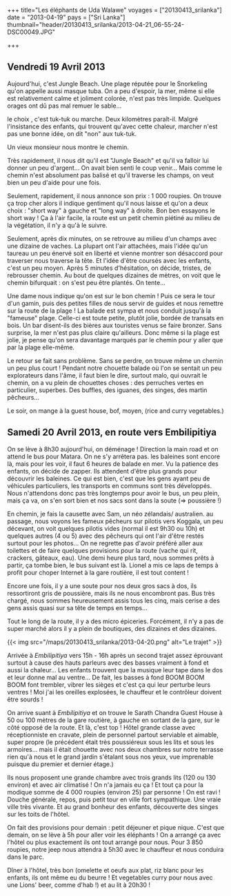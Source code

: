 +++
title="Les éléphants de Uda Walawe"
voyages = ["20130413_srilanka"]
date = "2013-04-19"
pays = ["Sri Lanka"]
thumbnail="header/20130413_srilanka/2013-04-21_06-55-24-DSC00049.JPG"

+++


## Vendredi 19 Avril 2013

Aujourd'hui, c'est Jungle Beach. Une plage réputée pour le Snorkeling qu'on appelle aussi masque tuba.
On a peu d'espoir, la mer, même si elle est relativement calme et joliment colorée, n'est pas très limpide. Quelques orages ont dû pas mal remuer le sable...

le choix , c'est tuk-tuk ou marche. Deux kilomètres paraît-il. Malgré l'insistance des enfants, qui trouvent qu'avec cette chaleur, marcher n'est pas une bonne idée, on dit "non" aux tuk-tuk.

Un vieux monsieur nous montre le chemin.

Très rapidement, il nous dit qu'il est "Jungle Beach" et qu'il va falloir lui donner un peu d'argent... On avait bien senti le coup venir... Mais comme le chemin n'est absolument pas balisé et qu'il traverse les champs, on veut bien un peu d'aide pour une fois.

Seulement, rapidement, il nous annonce son prix : 1 000 roupies. On trouve ça trop cher alors il indique gentiment qu'il nous laisse et qu'on a deux choix : "short way" à gauche et "long way" à droite.
Bon ben essayons le short way ! Ça à l'air facile, la route est un petit chemin piétiné au milieu de la végétation, il n'y a qu'à le suivre.

Seulement, après dix minutes, on se retrouve au milieu d'un champs avec une dizaine de vaches. La plupart ont l'air attachées, mais l'idée qu'un taureau un peu énervé soit en liberté et vienne montrer son désaccord pour traverser nous traverse la tête. Et l'idée d'être coursés avec les enfants, c'est un peu moyen. 
Après 5 minutes d'hésitation, on décide, tristes, de rebrousser chemin. Au bout de quelques dizaines de mètres, on voit que le chemin bifurquait : on s'est peu être plantés. On tente...

Une dame nous indique qu'on est sur le bon chemin ! Puis ce sera le tour d'un gamin, puis des petites filles de nous servir de guides et nous remettre sur la route de la plage ! 
La balade est sympa et nous conduit jusqu'à la "fameuse" plage. Celle-ci est toute petite, plutôt jolie, bordée de transats en bois. Un bar disent-ils des bières aux touristes venus se faire bronzer.
Sans surprise, la mer n'est pas plus claire qu'ailleurs. Donc même si la plage est jolie, je pense qu'on sera davantage marqués par le chemin pour y aller que par la plage elle-même.

Le retour se fait sans problème. Sans se perdre, on trouve même un chemin un peu plus court !
Pendant notre chouette balade où l'on se sentait un peu explorateurs dans l'âme, il faut bien le dire, surtout malo, qui ouvrait le chemin, on a vu plein de chouettes choses : des perruches vertes en particulier, superbes. Des buffles, des iguanes, des singes, des martin pêcheurs...

Le soir, on mange à la guest house, bof, moyen, (rice and curry vegetables.)


## Samedi 20 Avril 2013, en route vers Embilipitiya

On se lève à 8h30 aujourd'hui, on déménage ! Direction la main road et on attend le bus pour Matara. On ne s'y arrêtera pas. les baleines sont encore là, mais pour les voir, il faut 6 heures de balade en mer. Vu la patience des enfants, on décide de zapper. Ils attendent d'être plus grands pour découvrir les baleines. Ce qui est bien, c'est que les gens ayant peu de véhicules particuliers, les transports en communs sont très développés. Nous n'attendons donc pas très longtemps pour avoir le bus, un peu plein, mais ça va, on s'en sort bien et nos sacs sont dans la soute (=> poussière !) 

En chemin, je fais la causette avec Sam, un néo zélandais/ australien. au passage, nous voyons les fameux pêcheurs sur pilotis vers Koggala, un peu décevant, on voit quelques pilotis vides (normal il est 9h30 ou 10h) et quelques autres (4 ou 5) avec des pêcheurs qui ont l'air d'être restés surtout pour les photos... On ne regrette pas d'avoir préféré aller aux toilettes et de faire quelques provisions pour la route (vache qui rit, crackers, gâteaux, eau). Une demi heure plus tard, nous sommes prêts à partir, ça tombe bien, le bus suivant est là. Lionel a mis ce laps de temps à profit pour choper Internet à la gare routière, il est tout content !

Encore une fois, il y a une soute pour nos deux gros sacs à dos, ils ressortiront gris de poussière, mais ils ne nous encombront pas. Bus très chargé, nous sommes heureusement assis tous les cinq, mais cerise a des gens assis quasi sur sa tête de temps en temps...

Tout le long de la route, il y a des micro épiceries. Forcément, il n'y a pas de super marché alors il y a plein de boutiques, des dizaines et des dizaines.


{{< img src="/maps/20130413_srilanka/2013-04-20.png" alt="Le trajet" >}}


Arrivée à *Embilipitiya* vers 15h - 16h après un second trajet assez éprouvant surtout à cause des hauts parleurs avec des basses vraiment à fond et aussi la chaleur... Les enfants trouvent que la musique leur tape dans le dos et leur donne mal au ventre... De fait, les basses à fond BOOM BOOM BOOM font trembler, vibrer les sièges et c'est ça qui leur perturbe leurs ventres ! Moi j'ai les oreilles explosées, le chauffeur et le contrôleur doivent être sourds !

On arrive suant à *Embilipitiya* et on trouve le Sarath Chandra Guest House à 50 ou 100 mètres de la gare routière, à gauche en sortant de la gare, sur le côté opposé de la route. Et là, c'est top ! Hôtel grande classe avec réceptionniste en cravate, plein de personnel partout serviable et aimable, super propre (le précédent était très poussiéreux sous les lits et sous les armoires... mais il était chouette avec nos deux chambres sur notre terrasse rien qu'à nous et le grand jardin s'étalant sous nos yeux, vue imprenable puisque du premier et dernier étage.)

Ils nous proposent une grande chambre avec trois grands lits (120 ou 130 environ) et avec air climatisé ! On n'a jamais eu ça ! Et tout ça pour la modique somme de 4 000 roupies (environ 25) par personne ! On est ravi !
Douche générale, repos, puis petit tour en ville fort sympathique. Une vraie ville très vivante. Et au grand bonheur des enfants, découverte des singes sur les toits de l'hôtel.

On fait des provisions pour demain : petit déjeuner et pique nique. C'est que demain, on se lève à 5h pour aller voir les éléphants !
On a arrangé ça avec l'hôtel ou plus exactement ils ont tout arrangé pour nous. Pour 3 850 roupies, notre jeep nous attendra à 5h30 avec le chauffeur et nous conduira dans le parc.

Dîner à l'hôtel, très bon (omelette et oeufs aux plat, riz blanc pour les enfants, ils ont même eu du beurre ! Et vegetables curry pour nous avec une Lions' beer, comme d'hab !) et au lit à 20h30 !



